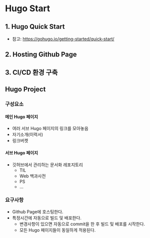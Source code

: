 # Hugo Start

## 1. Hugo Quick Start
- 참고: <https://gohugo.io/getting-started/quick-start/>

## 2. Hosting Github Page

## 3. CI/CD 환경 구축


## Hugo Project
### 구성요소
#### 메인 Hugo 페이지
- 여러 서브 Hugo 페이지의 링크를 모아놓음
- 자기소개(이력서)
- 링크버켓

#### 서브 Hugo 페이지
- 깃허브에서 관리하는 문서화 레포지토리
    - TIL
    - Web 백과사전
    - PS
    - ...

### 요구사항
- Github Page에 호스팅한다.
- 특정시간에 자동으로 빌드 및 배포한다.
    - 변경사항이 있으면 자동으로 commit을 한 후 빌드 및 배포를 시작한다.
    - 모든 Hugo 페이지들이 동일하게 적용된다.
